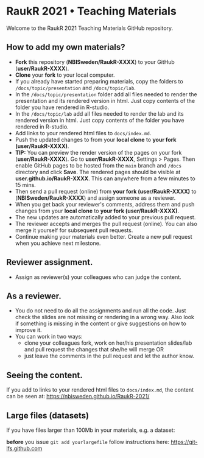 # RaukR 2021 • Teaching Materials

Welcome to the RaukR 2021 Teaching Materials GitHub repository.

## How to add my own materials?

* **Fork** this repository (**NBISweden/RaukR-XXXX**) to your GitHub (**user/RaukR-XXXX**).
* **Clone** your **fork** to your local computer.
* If you already have started preparing materials, copy the folders to `/docs/topic/presentation` and `/docs/topic/lab`.
* In the `/docs/topic/presentation` folder add all files needed to render the presentation and its rendered version in html. Just copy contents of the folder you have rendered in R-studio.
* In the `/docs/topic/lab` add all files needed to render the lab and its rendered version in html. Just copy contents of the folder you have rendered in R-studio.
* Add links to your rendered html files to `docs/index.md`.
* Push the updated changes to from your **local clone** to **your fork (user/RaukR-XXXX)**.
* **TIP:** You can preview the render version of the pages on your fork (**user/RaukR-XXXX**). Go to **user/RaukR-XXXX**, Settings > Pages. Then enable GitHub pages to be hosted from the `main` branch and `/docs` directory and click **Save**. The rendered pages should be visible at **user.github.io/RaukR-XXXX**. This can anywhere from a few minutes to 15 mins. 
* Then send a pull request (online) from **your fork (user/RaukR-XXXX)** to (**NBISweden/RaukR-XXXX**) and assign someone as a reviewer.
* When you get back your reviewer's comments, address them and push changes from your **local clone** to **your fork (user/RaukR-XXXX)**.
* The new updates are automatically added to your previous pull request.
* The reviewer accepts and merges the pull request (online). You can also merge it yourself for subsequent pull requests.
* Continue making your materials even better. Create a new pull request when you achieve next milestone.

## Reviewer assignment.

* Assign as reviewer(s) your colleagues who can judge the content.

## As a reviewer.
* You do not need to do all the assignments and run all the code. Just check the slides are not missing or rendering in a wrong way. Also look if something is missing in the content or give suggestions on how to improve it.
* You can work in two ways:
    + clone your colleagues fork, work on her/his presentation slides/lab and pull request the changes that she/he will merge OR
    + just leave the comments in the pull request and let the author know.

## Seeing the content.

If you add to links to your rendered html files to `docs/index.md`, the content can be seen at: https://nbisweden.github.io/RaukR-2021/

## Large files (datasets)
If you have files larger than 100Mb in your materials, e.g. a dataset:

**before** you issue `git add yourlargefile` follow instructions here: https://git-lfs.github.com
